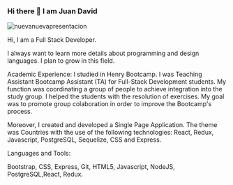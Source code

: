 ### Hi there 👋 I am Juan David

![nuevanuevapresentacion](https://user-images.githubusercontent.com/72768487/209979880-c6e1ceea-e879-4b4e-bde5-906f788dad0b.png)






Hi, I am a Full Stack Developer.

I always want to learn more details about programming and design languages. I plan to grow in this field.

Academic Experience: I studied in Henry Bootcamp. I was Teaching Assistant Bootcamp Assistant (TA) for Full-Stack Development students. My function was coordinating a group of people to achieve integration into the study group. I helped the students with the resolution of exercises. My goal was to promote group colaboration in order to improve the Bootcamp's process.

Moreover, I created and developed a Single Page Application. The theme was Countries with the use of the following technologies: React, Redux, Javascript, PostgreSQL, Sequelize, CSS and Express.

Languages and Tools:

Bootstrap, CSS, Express, Git, HTML5, Javascript, NodeJS, PostgreSQL,React, Redux.
